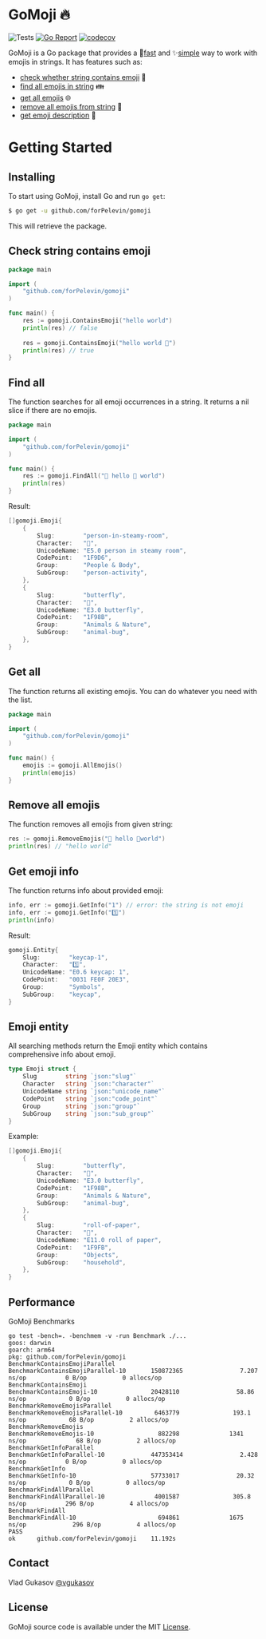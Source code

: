 # GoMoji 🔥

![Tests](https://github.com/forPelevin/gomoji/actions/workflows/tests.yml/badge.svg) [![Go Report](https://goreportcard.com/badge/github.com/forPelevin/gomoji)](https://goreportcard.com/report/github.com/forPelevin/gomoji) [![codecov](https://codecov.io/gh/forPelevin/gomoji/branch/github-actions/graph/badge.svg?token=34X68AXAMS)](https://codecov.io/gh/forPelevin/gomoji)

GoMoji is a Go package that provides a 🚀[fast](#performance) and ✨[simple](#check-string-contains-emoji) way to work with emojis in strings.
It has features such as:
 * [check whether string contains emoji](#check-string-contains-emoji) 🔎
 * [find all emojis in string](#find-all) 👪
 * [get all emojis](#get-all) 🌐
 * [remove all emojis from string](#remove-all-emojis) 🧹
 * [get emoji description](#get-emoji-info) 🧐

Getting Started
===============

## Installing

To start using GoMoji, install Go and run `go get`:

```sh
$ go get -u github.com/forPelevin/gomoji
```

This will retrieve the package.

## Check string contains emoji
```go
package main

import (
    "github.com/forPelevin/gomoji"
)

func main() {
    res := gomoji.ContainsEmoji("hello world")
    println(res) // false
    
    res = gomoji.ContainsEmoji("hello world 🤗")
    println(res) // true
}
```

## Find all
The function searches for all emoji occurrences in a string. It returns a nil slice if there are no emojis.
```go
package main

import (
    "github.com/forPelevin/gomoji"
)

func main() {
    res := gomoji.FindAll("🧖 hello 🦋 world")
    println(res)
}
```

Result:

```go
[]gomoji.Emoji{
    {
        Slug:        "person-in-steamy-room",
        Character:   "🧖",
        UnicodeName: "E5.0 person in steamy room",
        CodePoint:   "1F9D6",
        Group:       "People & Body",
        SubGroup:    "person-activity",
    },
    {
        Slug:        "butterfly",
        Character:   "🦋",
        UnicodeName: "E3.0 butterfly",
        CodePoint:   "1F98B",
        Group:       "Animals & Nature",
        SubGroup:    "animal-bug",
    },
}
```

## Get all
The function returns all existing emojis. You can do whatever you need with the list.
 ```go
 package main
 
 import (
     "github.com/forPelevin/gomoji"
 )
 
 func main() {
     emojis := gomoji.AllEmojis()
     println(emojis)
 }
 ```

## Remove all emojis

The function removes all emojis from given string:

```go
res := gomoji.RemoveEmojis("🧖 hello 🦋world")
println(res) // "hello world"
```

## Get emoji info

The function returns info about provided emoji:

```go
info, err := gomoji.GetInfo("1") // error: the string is not emoji
info, err := gomoji.GetInfo("1️⃣")
println(info)
```

Result:

```go
gomoji.Entity{
    Slug:        "keycap-1",
    Character:   "1️⃣",
    UnicodeName: "E0.6 keycap: 1",
    CodePoint:   "0031 FE0F 20E3",
    Group:       "Symbols",
    SubGroup:    "keycap",
}
```

## Emoji entity
All searching methods return the Emoji entity which contains comprehensive info about emoji.
```go
type Emoji struct {
    Slug        string `json:"slug"`
    Character   string `json:"character"`
    UnicodeName string `json:"unicode_name"`
    CodePoint   string `json:"code_point"`
    Group       string `json:"group"`
    SubGroup    string `json:"sub_group"`
}
 ```
Example:
```go
[]gomoji.Emoji{
    {
        Slug:        "butterfly",
        Character:   "🦋",
        UnicodeName: "E3.0 butterfly",
        CodePoint:   "1F98B",
        Group:       "Animals & Nature",
        SubGroup:    "animal-bug",
    },
    {
        Slug:        "roll-of-paper",
        Character:   "🧻",
        UnicodeName: "E11.0 roll of paper",
        CodePoint:   "1F9FB",
        Group:       "Objects",
        SubGroup:    "household",
    },
}
 ```

## Performance

GoMoji Benchmarks

```
go test -bench=. -benchmem -v -run Benchmark ./...
goos: darwin
goarch: arm64
pkg: github.com/forPelevin/gomoji
BenchmarkContainsEmojiParallel
BenchmarkContainsEmojiParallel-10       150872365                7.207 ns/op           0 B/op          0 allocs/op
BenchmarkContainsEmoji
BenchmarkContainsEmoji-10               20428110                58.86 ns/op            0 B/op          0 allocs/op
BenchmarkRemoveEmojisParallel
BenchmarkRemoveEmojisParallel-10         6463779               193.1 ns/op            68 B/op          2 allocs/op
BenchmarkRemoveEmojis
BenchmarkRemoveEmojis-10                  882298              1341 ns/op              68 B/op          2 allocs/op
BenchmarkGetInfoParallel
BenchmarkGetInfoParallel-10             447353414                2.428 ns/op           0 B/op          0 allocs/op
BenchmarkGetInfo
BenchmarkGetInfo-10                     57733017                20.32 ns/op            0 B/op          0 allocs/op
BenchmarkFindAllParallel
BenchmarkFindAllParallel-10              4001587               305.8 ns/op           296 B/op          4 allocs/op
BenchmarkFindAll
BenchmarkFindAll-10                       694861              1675 ns/op             296 B/op          4 allocs/op
PASS
ok      github.com/forPelevin/gomoji    11.192s
```

## Contact
Vlad Gukasov [@vgukasov](https://www.facebook.com/vgukasov)

## License

GoMoji source code is available under the MIT [License](/LICENSE).